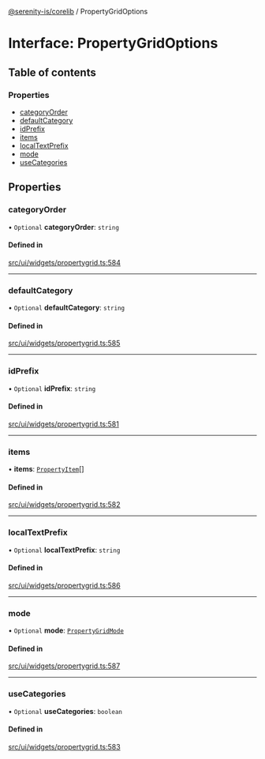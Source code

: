 [@serenity-is/corelib](../README.md) / PropertyGridOptions

# Interface: PropertyGridOptions

## Table of contents

### Properties

- [categoryOrder](PropertyGridOptions.md#categoryorder)
- [defaultCategory](PropertyGridOptions.md#defaultcategory)
- [idPrefix](PropertyGridOptions.md#idprefix)
- [items](PropertyGridOptions.md#items)
- [localTextPrefix](PropertyGridOptions.md#localtextprefix)
- [mode](PropertyGridOptions.md#mode)
- [useCategories](PropertyGridOptions.md#usecategories)

## Properties

### categoryOrder

• `Optional` **categoryOrder**: `string`

#### Defined in

[src/ui/widgets/propertygrid.ts:584](https://github.com/serenity-is/serenity/blob/master/packages/corelib/src/ui/widgets/propertygrid.ts#L584)

___

### defaultCategory

• `Optional` **defaultCategory**: `string`

#### Defined in

[src/ui/widgets/propertygrid.ts:585](https://github.com/serenity-is/serenity/blob/master/packages/corelib/src/ui/widgets/propertygrid.ts#L585)

___

### idPrefix

• `Optional` **idPrefix**: `string`

#### Defined in

[src/ui/widgets/propertygrid.ts:581](https://github.com/serenity-is/serenity/blob/master/packages/corelib/src/ui/widgets/propertygrid.ts#L581)

___

### items

• **items**: [`PropertyItem`](PropertyItem.md)[]

#### Defined in

[src/ui/widgets/propertygrid.ts:582](https://github.com/serenity-is/serenity/blob/master/packages/corelib/src/ui/widgets/propertygrid.ts#L582)

___

### localTextPrefix

• `Optional` **localTextPrefix**: `string`

#### Defined in

[src/ui/widgets/propertygrid.ts:586](https://github.com/serenity-is/serenity/blob/master/packages/corelib/src/ui/widgets/propertygrid.ts#L586)

___

### mode

• `Optional` **mode**: [`PropertyGridMode`](../enums/PropertyGridMode.md)

#### Defined in

[src/ui/widgets/propertygrid.ts:587](https://github.com/serenity-is/serenity/blob/master/packages/corelib/src/ui/widgets/propertygrid.ts#L587)

___

### useCategories

• `Optional` **useCategories**: `boolean`

#### Defined in

[src/ui/widgets/propertygrid.ts:583](https://github.com/serenity-is/serenity/blob/master/packages/corelib/src/ui/widgets/propertygrid.ts#L583)
